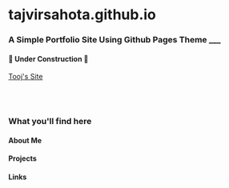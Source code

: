 # tajvirsahota.github.io
### A Simple Portfolio Site Using Github Pages Theme ___
#### 🚧 Under Construction 🚧
[Tooj's Site](https://tajvirsahota.github.io/)



<br>
<br>

### What you'll find here

#### About Me
#### Projects
#### Links

